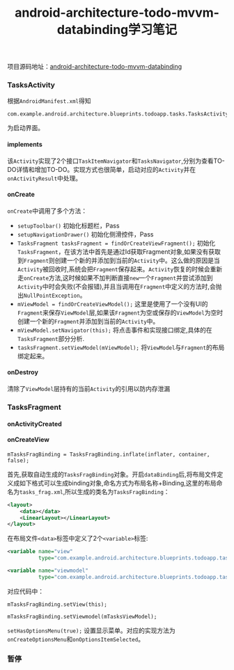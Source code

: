 ﻿---
title: android-architecture-todo-mvvm-databinding学习笔记
---
项目源码地址：[android-architecture-todo-mvvm-databinding](https://github.com/googlesamples/android-architecture/tree/todo-mvvm-databinding/)
### TasksActivity
根据`AndroidManifest.xml`得知
```android
com.example.android.architecture.blueprints.todoapp.tasks.TasksActivity
```
为启动界面。
#### implements
该`Activity`实现了2个接口`TaskItemNavigator`和`TasksNavigator`,分别为查看TO-DO详情和增加TO-DO。实现方式也很简单，启动对应的`Activity`并在`onActivityResult`中处理。
#### onCreate
`onCreate`中调用了多个方法：

*   `setupToolbar()` 初始化标题栏，Pass
*   `setupNavigationDrawer()` 初始化侧滑控件，Pass
*   `TasksFragment tasksFragment = findOrCreateViewFragment();` 初始化`TasksFragment`，在该方法中首先是通过Id获取Fragment对象,如果没有获取到`Fragment`则创建一个新的并添加到当前的`Activity`中。这么做的原因是当`Activity`被回收时,系统会把`Fragment`保存起来。`Activity`恢复的时候会重新走`onCreate`方法,这时候如果不加判断直接`new`一个`Fragment`并尝试添加到`Activity`中时会失败(不会报错),并且当调用在`Fragment`中定义的方法时,会抛出`NullPointException`。
*   `mViewModel = findOrCreateViewModel();` 这里是使用了一个没有UI的`Fragment`来保存`ViewModel`层,如果该`Fragment`为空或保存的`ViewModel`为空时创建一个新的`Fragment`并添加到当前的`Activity`中。
*   `mViewModel.setNavigator(this);` 将点击事件和实现接口绑定,具体的在`TasksFragment`部分分析.
*   `tasksFragment.setViewModel(mViewModel);` 将`ViewModel`与`Fragment`的布局绑定起来。

#### onDestroy
清除了`ViewModel`层持有的当前`Activity`的引用以防内存泄漏
 
### TasksFragment
#### onActivityCreated
#### onCreateView
```android
mTasksFragBinding = TasksFragBinding.inflate(inflater, container, false);
```
首先,获取自动生成的`TasksFragBinding`对象。开启`dataBinding`后,将布局文件定义成如下格式可以生成binding对象,命名方式为布局名称+Binding,这里的布局命名为`tasks_frag.xml`,所以生成的类名为`TasksFragBinding`：
```xml
<layout>
    <data></data>
    <LinearLayout></LinearLayout>
</layout>
```
在布局文件`<data>`标签中定义了2个`<variable>`标签:
```xml
<variable name="view"
          type="com.example.android.architecture.blueprints.todoapp.tasks.TasksFragment" />

<variable name="viewmodel"
          type="com.example.android.architecture.blueprints.todoapp.tasks.TasksViewModel" />
```
对应代码中：
```android
mTasksFragBinding.setView(this);

mTasksFragBinding.setViewmodel(mTasksViewModel);
```
`setHasOptionsMenu(true);` 设置显示菜单。对应的实现方法为`onCreateOptionsMenu`和`onOptionsItemSelected`。
### 暂停
